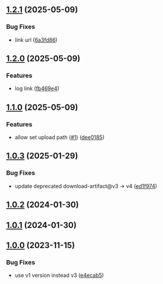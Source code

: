 ## [1.2.1](https://github.com/diplodoc-platform/docs-upload-action/compare/v1.2.0...v1.2.1) (2025-05-09)


### Bug Fixes

* link url ([6a3fd86](https://github.com/diplodoc-platform/docs-upload-action/commit/6a3fd86d06f73bcab51cb587fcfcf81771afa972))

## [1.2.0](https://github.com/diplodoc-platform/docs-upload-action/compare/v1.1.0...v1.2.0) (2025-05-09)


### Features

* log link ([fb469e4](https://github.com/diplodoc-platform/docs-upload-action/commit/fb469e4fd54f95a9664d41159a5cc2cbf751f748))

## [1.1.0](https://github.com/diplodoc-platform/docs-upload-action/compare/v1.0.3...v1.1.0) (2025-05-09)


### Features

* allow set upload path ([#1](https://github.com/diplodoc-platform/docs-upload-action/issues/1)) ([dee0185](https://github.com/diplodoc-platform/docs-upload-action/commit/dee0185f34197b1360a66c9aa7c46063af408b99))

## [1.0.3](https://github.com/diplodoc-platform/docs-upload-action/compare/v1.0.2...v1.0.3) (2025-01-29)


### Bug Fixes

* update deprecated download-artifact@v3 -> v4 ([ed1f974](https://github.com/diplodoc-platform/docs-upload-action/commit/ed1f97449d015772b8531c8de1a9ff48871a496d))

## [1.0.2](https://github.com/diplodoc-platform/docs-upload-action/compare/v1.0.1...v1.0.2) (2024-01-30)

## [1.0.1](https://github.com/diplodoc-platform/docs-upload-action/compare/v1.0.0...v1.0.1) (2024-01-30)

## [1.0.0](https://github.com/diplodoc-platform/docs-upload-action/compare/e4ecab5705a94d69add953f32afbb1105bf6a74b...v1.0.0) (2023-11-15)


### Bug Fixes

* use v1 version instead v3 ([e4ecab5](https://github.com/diplodoc-platform/docs-upload-action/commit/e4ecab5705a94d69add953f32afbb1105bf6a74b))

